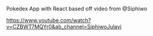 Pokedex App with React based off video from @Siphiwo

https://www.youtube.com/watch?v=CZBWT7MQYr0&ab_channel=SiphiwoJulayi
